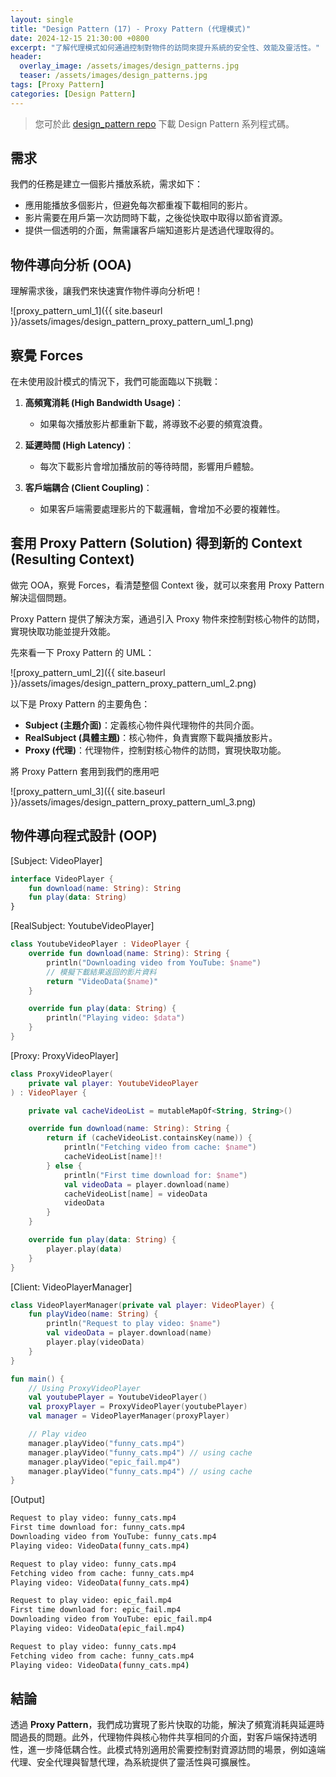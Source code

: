 ```yaml
---
layout: single
title: "Design Pattern (17) - Proxy Pattern (代理模式)"
date: 2024-12-15 21:30:00 +0800
excerpt: "了解代理模式如何通過控制對物件的訪問來提升系統的安全性、效能及靈活性。"
header:
  overlay_image: /assets/images/design_patterns.jpg
  teaser: /assets/images/design_patterns.jpg
tags: [Proxy Pattern]
categories: [Design Pattern]
---
```


> 您可於此 [design_pattern repo](https://github.com/nickhuangcyh/design_pattern) 下載 Design Pattern 系列程式碼。

## 需求

我們的任務是建立一個影片播放系統，需求如下：

- 應用能播放多個影片，但避免每次都重複下載相同的影片。
- 影片需要在用戶第一次訪問時下載，之後從快取中取得以節省資源。
- 提供一個透明的介面，無需讓客戶端知道影片是透過代理取得的。

## 物件導向分析 (OOA)

理解需求後，讓我們來快速實作物件導向分析吧！

![proxy_pattern_uml_1]({{ site.baseurl }}/assets/images/design_pattern_proxy_pattern_uml_1.png)

## 察覺 Forces

在未使用設計模式的情況下，我們可能面臨以下挑戰：

1. **高頻寬消耗 (High Bandwidth Usage)**：

   - 如果每次播放影片都重新下載，將導致不必要的頻寬浪費。

2. **延遲時間 (High Latency)**：

   - 每次下載影片會增加播放前的等待時間，影響用戶體驗。

3. **客戶端耦合 (Client Coupling)**：
   - 如果客戶端需要處理影片的下載邏輯，會增加不必要的複雜性。

## 套用 Proxy Pattern (Solution) 得到新的 Context (Resulting Context)

做完 OOA，察覺 Forces，看清楚整個 Context 後，就可以來套用 Proxy Pattern 解決這個問題。

Proxy Pattern 提供了解決方案，通過引入 Proxy 物件來控制對核心物件的訪問，實現快取功能並提升效能。

先來看一下 Proxy Pattern 的 UML：

![proxy_pattern_uml_2]({{ site.baseurl }}/assets/images/design_pattern_proxy_pattern_uml_2.png)

以下是 Proxy Pattern 的主要角色：

- **Subject (主題介面)**：定義核心物件與代理物件的共同介面。
- **RealSubject (具體主題)**：核心物件，負責實際下載與播放影片。
- **Proxy (代理)**：代理物件，控制對核心物件的訪問，實現快取功能。

將 Proxy Pattern 套用到我們的應用吧

![proxy_pattern_uml_3]({{ site.baseurl }}/assets/images/design_pattern_proxy_pattern_uml_3.png)

## 物件導向程式設計 (OOP)

[Subject: VideoPlayer]

```kotlin
interface VideoPlayer {
    fun download(name: String): String
    fun play(data: String)
}
```

[RealSubject: YoutubeVideoPlayer]

```kotlin
class YoutubeVideoPlayer : VideoPlayer {
    override fun download(name: String): String {
        println("Downloading video from YouTube: $name")
        // 模擬下載結果返回的影片資料
        return "VideoData($name)"
    }

    override fun play(data: String) {
        println("Playing video: $data")
    }
}
```

[Proxy: ProxyVideoPlayer]

```kotlin
class ProxyVideoPlayer(
    private val player: YoutubeVideoPlayer
) : VideoPlayer {

    private val cacheVideoList = mutableMapOf<String, String>()

    override fun download(name: String): String {
        return if (cacheVideoList.containsKey(name)) {
            println("Fetching video from cache: $name")
            cacheVideoList[name]!!
        } else {
            println("First time download for: $name")
            val videoData = player.download(name)
            cacheVideoList[name] = videoData
            videoData
        }
    }

    override fun play(data: String) {
        player.play(data)
    }
}
```

[Client: VideoPlayerManager]

```kotlin
class VideoPlayerManager(private val player: VideoPlayer) {
    fun playVideo(name: String) {
        println("Request to play video: $name")
        val videoData = player.download(name)
        player.play(videoData)
    }
}

fun main() {
    // Using ProxyVideoPlayer
    val youtubePlayer = YoutubeVideoPlayer()
    val proxyPlayer = ProxyVideoPlayer(youtubePlayer)
    val manager = VideoPlayerManager(proxyPlayer)

    // Play video
    manager.playVideo("funny_cats.mp4")
    manager.playVideo("funny_cats.mp4") // using cache
    manager.playVideo("epic_fail.mp4")
    manager.playVideo("funny_cats.mp4") // using cache
}
```

[Output]

```bash
Request to play video: funny_cats.mp4
First time download for: funny_cats.mp4
Downloading video from YouTube: funny_cats.mp4
Playing video: VideoData(funny_cats.mp4)

Request to play video: funny_cats.mp4
Fetching video from cache: funny_cats.mp4
Playing video: VideoData(funny_cats.mp4)

Request to play video: epic_fail.mp4
First time download for: epic_fail.mp4
Downloading video from YouTube: epic_fail.mp4
Playing video: VideoData(epic_fail.mp4)

Request to play video: funny_cats.mp4
Fetching video from cache: funny_cats.mp4
Playing video: VideoData(funny_cats.mp4)
```

## 結論

透過 **Proxy Pattern**，我們成功實現了影片快取的功能，解決了頻寬消耗與延遲時間過長的問題。此外，代理物件與核心物件共享相同的介面，對客戶端保持透明性，進一步降低耦合性。此模式特別適用於需要控制對資源訪問的場景，例如遠端代理、安全代理與智慧代理，為系統提供了靈活性與可擴展性。
